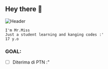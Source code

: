 ## Hey there 👋

![Header](https://telegra.ph/file/a0020d4c7dc25b73690ee.jpg)

```
I'm Mr.Miss
Just a student learning and kanging codes :'
17 y.o
```

### GOAL:
- [ ] Diterima di PTN :"